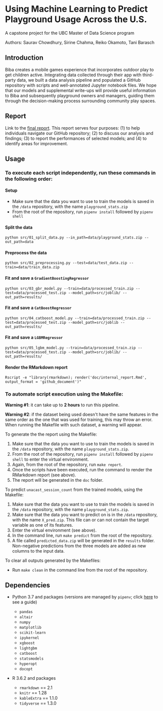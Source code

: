 # Using Machine Learning to Predict Playground Usage Across the U.S.

A capstone project for the UBC Master of Data Science program

Authors: Saurav Chowdhury, Sirine Chahma, Reiko Okamoto, Tani Barasch

## Introduction
Biba creates a mobile games experience that incorporates outdoor play to get children active. Integrating data collected through their app with third-party data, we built a data analysis pipeline and populated a GitHub repository with scripts and well-annotated Jupyter notebook files. We hope that our models and supplemental write-ups will provide useful information to Biba and subsequently playground owners and managers, guiding them through the decision-making process surrounding community play spaces.

## Report
Link to the [final report](https://github.com/Z2hMedia/capstone_machine_learning/blob/master/pipenv_instructions.md). This report serves four purposes: (1) to help individuals navigate our GitHub repository; (2) to discuss our analysis and findings; (3) to report the performances of selected models; and (4) to identify areas for improvement.


## Usage

### To execute each script independently, run these commands in the following order:

#### Setup
- Make sure that the data you want to use to train the models is saved in the `/data` repository, with the name `playground_stats.zip`
- From the root of the repository, run `pipenv install` followed by `pipenv shell`

#### Split the data
```python src/01_split_data.py --in_path=data/playground_stats.zip --out_path=data```

#### Preprocess the data
```python src/02_preprocessing.py --test=data/test_data.zip --train=data/train_data.zip```

#### Fit and save a `GradientBoostingRegressor`
```python src/03_gbr_model.py --train=data/processed_train.zip --test=data/processed_test.zip --model_path=src/joblib/ --out_path=results/```

#### Fit and save a `CatBoostRegressor`
```python src/04_catboost_model.py --train=data/processed_train.zip --test=data/processed_test.zip --model_path=src/joblib --out_path=results/```

#### Fit and save a `LGBMRegressor`
```python src/05_lgbm_model.py --train=data/processed_train.zip --test=data/processed_test.zip --model_path=src/joblib/ --out_path=results/```

#### Render the RMarkdown report
```Rscript -e "library(rmarkdown); render('doc/internal_report.Rmd', output_format = 'github_document')"```

### To automate script execution using the Makefile:

**Warning #1**: it can take up to **2 hours** to run this pipeline.

**Warning #2**: if the dataset being used doesn't have the same features in the same order as the one that was used for training, this may throw an error. When running the Makefile with such dataset, a warning will appear. 

To generate the the report using the Makefile: 
1. Make sure that the data you want to use to train the models is saved in the `/data` repository, with the name `playground_stats.zip`. 
2. From the root of the repository, run `pipenv install` followed by `pipenv shell` to enter the virtual environment.
3. Again, from the root of the repository, run `make report`.
4. Once the scripts have been executed, run the command to render the RMarkdown report (see above).
4. The report will be generated in the `doc` folder.

To predict `unacast_session_count` from the trained models, using the Makefile:
1. Make sure that the data you want to use to train the models is saved in the `/data` repository, with the name `playground_stats.zip`. 
2. Make sure that the data you want to predict on is in the `/data` repository, with the name `X_pred.zip`. This file can or can not contain the target variable as one of its features.
3. Enter the virtual environment (see above).
3. In the command line, run `make predict` from the root of the repository.
4. A file called `predicted_data.zip` will be generated in the `results` folder. Non-negative predictions from the three models are added as new columns to the input data.

To clear all outputs generated by the Makefiles:
- Run `make clean` in the command line from the root of the repository.

## Dependencies
- Python 3.7 and packages (versions are managed by `pipenv`; click [here](https://docs.google.com/document/d/1s7LvSFgmgiFV2snWN_mQWf2isiiWykX_8K8iGaxqwKQ/edit) to see a guide)
    - `pandas`
    - `altair`
    - `numpy`
    - `matplotlib`
    - `scikit-learn`
    - `ipykernel`
    - `xgboost`
    - `lightgbm`
    - `catboost`
    - `statsmodels`
    - `hyperopt`
    - `docopt`

- R 3.6.2 and packages
    - `rmarkdown` == 2.1
    - `knitr` == 1.28
    - `kableExtra` == 1.1.0
    - `tidyverse` == 1.3.0
    